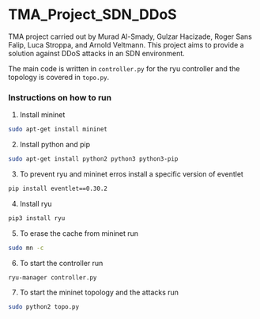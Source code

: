 # TMA_Project_SDN_DDoS
TMA project carried out by Murad Al-Smady, Gulzar Hacizade, Roger Sans Falip, Luca Stroppa, and Arnold Veltmann. This project aims to provide a solution against DDoS attacks in an SDN environment.

The main code is written in `controller.py` for the ryu controller and the topology is covered in `topo.py`.

### Instructions on how to run

1. Install mininet
```bash
sudo apt-get install mininet
```

2. Install python and pip
```bash
sudo apt-get install python2 python3 python3-pip
```
3. To prevent ryu and mininet erros install a specific version of eventlet
```bash
pip install eventlet==0.30.2
```
4. Install ryu
```bash
pip3 install ryu
```
5. To erase the cache from mininet run
```bash
sudo mn -c
```

6. To start the controller run
```bash
ryu-manager controller.py
```

7. To start the mininet topology and the attacks run

```bash
sudo python2 topo.py
```
